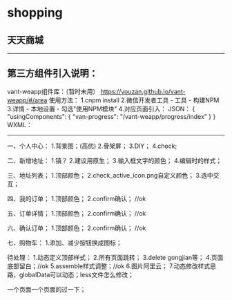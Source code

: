 # shopping

## 天天商城


------------------------------------------------


## 第三方组件引入说明：
vant-weapp组件库：（暂时未用）
https://youzan.github.io/vant-weapp/#/area
使用方法：
1.cnpm install
2.微信开发者工具 - 工具 - 构建NPM
3.详情 - 本地设置 - 勾选"使用NPM模块"
4.对应页面引入：
JSON：
{
  "usingComponents": {
      "van-progress": "/vant-weapp/progress/index"
  }
}
WXML：
<van-progress percentage="50" />


------------------------------------------------


一、个人中心：
1.背景图；(高优)
2.骨架屏；
3.DIY；
4.check;

二、新增地址：
1.镇？
2.建议用原生；
3.输入框文字的颜色；
4.编辑时的样式；

三、地址列表；
1.顶部颜色；
2.check_active_icon.png自定义颜色；
3.选中交互；

四、我的订单；
1.顶部颜色；
2.confirm确认； //ok

五、订单详情；
1.顶部颜色；
2.confirm确认； //ok

六、确认订单；
1.顶部颜色；
2.confirm确认； //ok

七、购物车：
1.添加、减少按钮换成图标；

待处理：
1.动态定义顶部样式；
2.所有页面跳转；
3.delete gongjian等；
4.页面底部留白；//ok
5.assemble样式调整；//ok
6.图片阿里云；
7.动态修改样式思路，globalData可以动态；less文件怎么修改；

一个页面一个页面的过一下；
